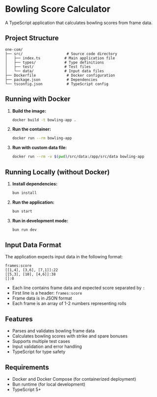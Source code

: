 # Bowling Score Calculator

A TypeScript application that calculates bowling scores from frame data.

## Project Structure

```
one-com/
├── src/                    # Source code directory
│   ├── index.ts           # Main application file
│   ├── types/             # Type definitions
│   ├── test/              # Test files
│   └── data/              # Input data files
├── Dockerfile              # Docker configuration
├── package.json            # Dependencies
└── tsconfig.json           # TypeScript config
```

## Running with Docker

1. **Build the image:**
   ```bash
   docker build -t bowling-app .
   ```

2. **Run the container:**
   ```bash
   docker run --rm bowling-app
   ```

3. **Run with custom data file:**
   ```bash
   docker run --rm -v $(pwd)/src/data:/app/src/data bowling-app
   ```

## Running Locally (without Docker)

1. **Install dependencies:**
   ```bash
   bun install
   ```

2. **Run the application:**
   ```bash
   bun start
   ```

3. **Run in development mode:**
   ```bash
   bun run dev
   ```

## Input Data Format

The application expects input data in the following format:

```
frames:score
[[1,4], [3,6], [7,1]]:22
[[5,3], [10], [4,6]]:38
[]:0
```

- Each line contains frame data and expected score separated by `:`
- First line is a header: `frames:score`
- Frame data is in JSON format
- Each frame is an array of 1-2 numbers representing rolls

## Features

- Parses and validates bowling frame data
- Calculates bowling scores with strike and spare bonuses
- Supports multiple test cases
- Input validation and error handling
- TypeScript for type safety

## Requirements

- Docker and Docker Compose (for containerized deployment)
- Bun runtime (for local development)
- TypeScript 5+
